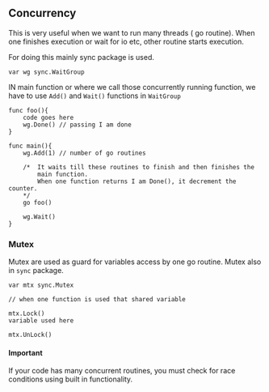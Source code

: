## Concurrency

This is very useful when we want to run many threads ( go routine).
When one finishes execution or wait for io etc, other routine starts execution.


For doing this mainly sync package is used.

`var wg sync.WaitGroup`

IN main function or where we call those concurrently running function, we have to use `Add()` and `Wait()` functions in `WaitGroup`

```
func foo(){
    code goes here
    wg.Done() // passing I am done
}

func main(){
    wg.Add(1) // number of go routines

    /*  It waits till these routines to finish and then finishes the
        main function.
        When one function returns I am Done(), it decrement the counter.
    */
    go foo()

    wg.Wait()
}

```

### Mutex
Mutex are used as guard for variables access by one go routine.
Mutex also in `sync` package.

```
var mtx sync.Mutex

// when one function is used that shared variable

mtx.Lock()
variable used here

mtx.UnLock()

```

#### Important
If your code has many concurrent routines, you must check for race conditions using built in functionality.